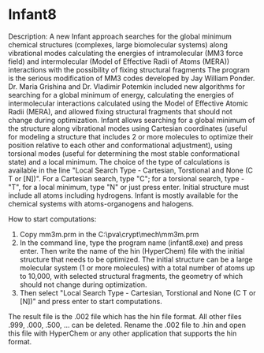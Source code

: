 # Infant8
Description:
A new Infant approach searches for the global minimum chemical structures (complexes, large biomolecular systems) along vibrational modes calculating the energies of intramolecular (MM3 force field) and intermolecular (Model of Effective Radii of Atoms (MERA)) interactions with the possibility of fixing structural fragments
The program is the serious modification of MM3 codes developed by Jay William Ponder. Dr. Maria Grishina and Dr. Vladimir Potemkin included new algorithms for searching for a global minimum of energy, calculating the energies of intermolecular interactions calculated using the Model of Effective Atomic Radii (MERA), and allowed fixing structural fragments that should not change during optimization. Infant allows searching for a global minimum of the structure along vibrational modes using Cartesian coordinates (useful for modeling a structure that includes 2 or more molecules to optimize their position relative to each other and conformational adjustment), using torsional modes (useful for determining the most stable conformational state) and a local minimum. The choice of the type of calculations is available in the line "Local Search Type - Cartesian, Torstional and None (C T or [N])". For a Cartesian search, type "C"; for a torsional search, type - "T", for a local minimum, type "N" or just press enter.
Initial structure must include all atoms including hydrogens. Infant is mostly available for the chemical systems with atoms-organogens and halogens.

How to start computations:
1) Copy mm3m.prm in the C:\pva\crypt\mech\mm3m.prm 
2) In the command line, type the program name (infant8.exe) and press enter. Then write the name of the hin (HyperChem) file with the initial structure that needs to be optimized. The initial structure can be a large molecular system (1 or more molecules) with a total number of atoms up to 10,000, with selected structural fragments, the geometry of which should not change during optimization.
3) Then select "Local Search Type - Cartesian, Torstional and None (C T or [N])" and press enter to start computations.

The result file is the .002 file which has the hin file format. All other files .999, .000, .500, ... can be deleted. Rename the .002 file to .hin and open this file with HyperChem or any other application that supports the hin format.
